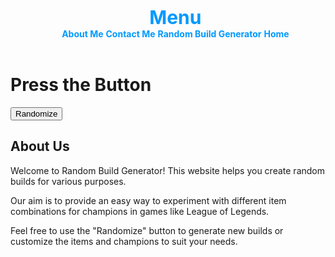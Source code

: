 <!DOCTYPE html>
<html>
<head>
  <title>Contact Me!</title>
  <link rel="stylesheet" href="styles.css">
  <style>
    /* Add this style within the head section or link it from an external stylesheet */
    .dropbtn {
      padding: 50px 50px; /* Increase the padding to make the button bigger */
      font-size: 30px; /* Increase font size for larger text */
      border: none;
      cursor: pointer;
    }
    /* Centering the menu */
    header {
      text-align: center;
    }

    nav ul {
      list-style-type: none;
      margin: 0;
      padding: 0;
      display: inline-block; /* Align the menu items horizontally */
    }

    nav ul li {
      display: inline;
      margin-right: 20px;
    }

    nav ul li a {
      color: #0099ff;
      text-decoration: none;
      font-weight: bold;
    }

    /* Other styles */
    /* ... */
  </style>
</head>
<body>
  <header>
    <nav>
      <ul>
        <li class="dropdown">
          <a href="#" class="dropbtn">Menu</a>
          <div class="dropdown-content">
            <a href="about.html">About Me</a>
            <a href="contact.html">Contact Me</a>
            <a href="Fixed Website hahha.html">Random Build Generator</a>
            <a href="home.html">Home</a>
          </div>
        </li>
      </ul>
    </nav>
  </header>


  <h1>Press the Button</h1>
  <button onclick="generateRandomBuild()">Randomize</button>
  
  <div id="buildDisplay">
    <!-- Random build will be displayed here -->
  </div>

  <!-- About Section -->
  <section id="about">
    <div class="about-content">
      <h2>About Us</h2>
      <p>Welcome to Random Build Generator! This website helps you create random builds for various purposes.</p>
      <p>Our aim is to provide an easy way to experiment with different item combinations for champions in games like League of Legends.</p>
      <p>Feel free to use the "Randomize" button to generate new builds or customize the items and champions to suit your needs.</p>
    </div>
  </section>

  <script src="script.js"></script>
</body>
</html>
